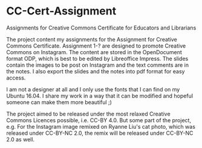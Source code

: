 # CC-Cert-Assignment
Assignments for Creative Commons Certificate for Educators and Librarians 

The project content my assignments for the Assignment for Creative Commons Certificate. Assignment 1-? are designed to promote Creative Commons on Instagram. The content are stored in the OpenDocument format ODP, which is best to be edited by Libreoffice Impress. The slides contain the images to be post on Instagram and the text comments are in the notes. I also export the slides and the notes into pdf format for easy access.

I am not a designer at all and I only use the fonts that I can find on my Ubuntu 16.04. I share my work in a way that it can be modified and hopeful someone can make them more beautiful ;)

The project aimed to be released under the most relaxed Creative Commons Licences possible, i.e. CC-BY 4.0. But some part of the project, e.g. For the Instagram image remixed on Ryanne Liu's cat photo, which was released under CC-BY-NC 2.0, the remix will be released under CC-BY-NC 2.0 as well.
